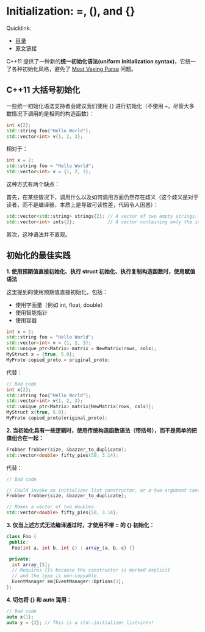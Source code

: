 # Initialization: =, (), and {}

Quicklink:

- [目录](../readme.md)
- [原文链接](https://abseil.io/tips/88)

C++11 提供了一种新的**统一初始化语法(uniform initialization syntax)**，它统一了各种初始化风格，避免了 [Most Vexing Parse](https://en.wikipedia.org/wiki/Most_vexing_parse) 问题。

## C++11 大括号初始化

一些统一初始化语法支持者会建议我们使用 {} 进行初始化（不使用 `=`，尽管大多数情况下调用的是相同的构造函数）：

```cpp
int x{2};
std::string foo{"Hello World"};
std::vector<int> v{1, 2, 3};
```

相对于：

```cpp
int x = 2;
std::string foo = "Hello World";
std::vector<int> v = {1, 2, 3};
```

这种方式有两个缺点：

首先，在某些情况下，调用什么以及如何调用方面仍然存在歧义（这个歧义是对于读者，而不是编译器，本质上是导致可读性差，代码令人困惑）：

```cpp
std::vector<std::string> strings{2}; // A vector of two empty strings.
std::vector<int> ints{2};            // A vector containing only the integer 2.
```

其次，这种语法并不直观。

## 初始化的最佳实践

**1. 使用预期值直接初始化、执行 struct 初始化、执行复制构造函数时，使用赋值语法**

这里提到的使用预期值直接初始化，包括：

- 使用字面量（例如 int, float, double）
- 使用智能指针
- 使用容器


```cpp
int x = 2;
std::string foo = "Hello World";
std::vector<int> v = {1, 2, 3};
std::unique_ptr<Matrix> matrix = NewMatrix(rows, cols);
MyStruct x = {true, 5.0};
MyProto copied_proto = original_proto;
```

代替：

```cpp
// Bad code
int x{2};
std::string foo{"Hello World"};
std::vector<int> v{1, 2, 3};
std::unique_ptr<Matrix> matrix{NewMatrix(rows, cols)};
MyStruct x{true, 5.0};
MyProto copied_proto{original_proto};
```

**2. 当初始化具有一些逻辑时，使用传统构造函数语法（带括号），而不是简单的把值组合在一起：**

```cpp
Frobber frobber(size, &bazzer_to_duplicate);
std::vector<double> fifty_pies(50, 3.14);
```

代替：

```cpp
// Bad code

// Could invoke an initializer list constructor, or a two-argument constructor.
Frobber frobber{size, &bazzer_to_duplicate};

// Makes a vector of two doubles.
std::vector<double> fifty_pies{50, 3.14};
```

**3. 仅当上述方式无法编译通过时，才使用不带 = 的 {} 初始化：**

```cpp
class Foo {
 public:
  Foo(int a, int b, int c) : array_{a, b, c} {}

 private:
  int array_[5];
  // Requires {}s because the constructor is marked explicit
  // and the type is non-copyable.
  EventManager em{EventManager::Options()};
};
```

**4. 切勿将 {} 和 auto 混用：**

```cpp
// Bad code
auto x{1};
auto y = {2}; // This is a std::initializer_list<int>!
```
